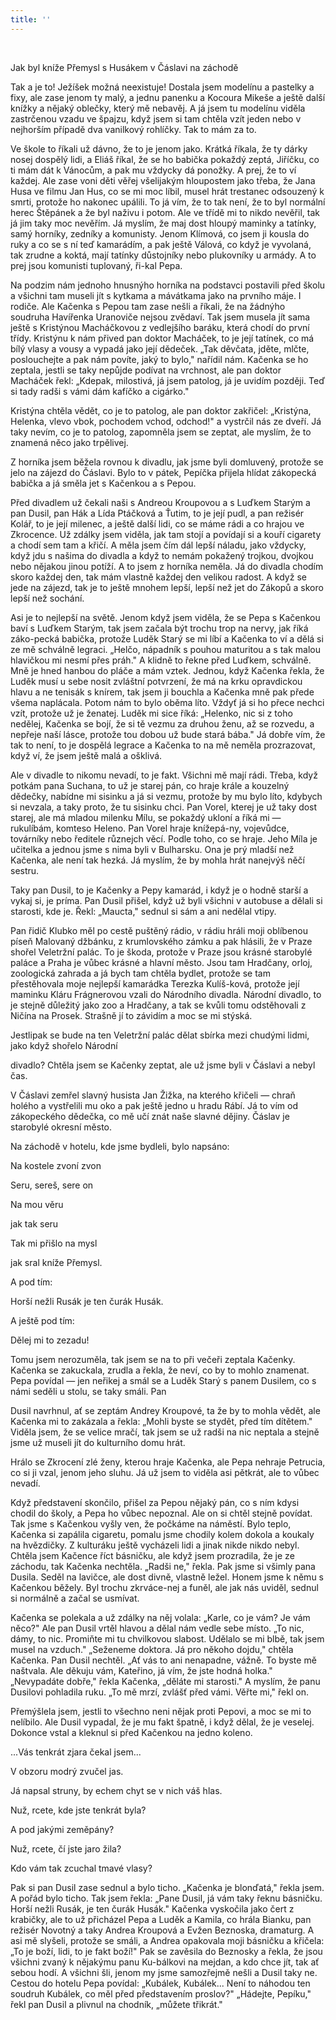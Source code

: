 ```yaml
---
title: ''
---
```


 

Jak byl kníže Přemysl s Husákem v Čáslavi na záchodě 

Tak a je to! Ježíšek možná neexistuje! Dostala jsem modelínu a pastelky a fixy, ale zase jenom ty malý, a jednu panenku a Kocoura Mikeše a ještě další knížky a nějaký oblečky, který mě nebavěj. A já jsem tu modelínu viděla zastrčenou vzadu ve špajzu, když jsem si tam chtěla vzít jeden nebo v nejhorším případě dva vanilkový rohlíčky. Tak to mám za to.

Ve škole to říkali už dávno, že to je jenom jako. Krátká říkala, že ty dárky nosej dospělý lidi, a Eliáš říkal, že se ho babička pokaždý zeptá, Jiříčku, co ti mám dát k Vánocům, a pak mu vždycky dá ponožky. A prej, že to ví každej. Ale zase voni děti věřej všelijakým hloupostem jako třeba, že Jana Husa ve filmu Jan Hus, co se mi moc líbil, musel hrát trestanec odsouzený k smrti, protože ho nakonec upálili. To já vím, že to tak není, že to byl normální herec Štěpánek a že byl naživu i potom. Ale ve třídě mi to nikdo nevěřil, tak já jim taky moc nevěřím. Já myslím, že maj dost hloupý maminky a tatínky, samý horníky, zedníky a komunisty. Jenom Klímová, co jsem ji kousla do ruky a co se s ní teď kamarádím, a pak ještě Válová, co když je vyvolaná, tak zrudne a koktá, mají tatínky důstojníky nebo plukovníky u armády. A to prej jsou komunisti tuplovaný, ři-kal Pepa.

Na podzim nám jednoho hnusnýho horníka na podstavci postavili před školu a všichni tam museli jít s kytkama a mávátkama jako na prvního máje. I rodiče. Ale Kačenka s Pepou tam zase nešli a říkali, že na žádnýho soudruha Havířenka Uranoviče nejsou zvědaví. Tak jsem musela jít sama ještě s Kristýnou Macháčkovou z vedlejšího baráku, která chodí do první třídy. Kristýnu k nám přived pan doktor Macháček, to je její tatínek, co má bílý vlasy a vousy a vypadá jako její dědeček. „Tak děvčata, jděte, mlčte, poslouchejte a pak nám povíte, jaký to bylo," nařídil nám. Kačenka se ho zeptala, jestli se taky nepůjde podívat na vrchnost, ale pan doktor Macháček řekl: „Kdepak, milostivá, já jsem patolog, já je uvidím později. Teď si tady radši s vámi dám kafíčko a cigárko."

Kristýna chtěla vědět, co je to patolog, ale pan doktor zakřičel: „Kristýna, Helenka, vlevo vbok, pochodem vchod, odchod!" a vystrčil nás ze dveří. Já taky nevím, co je to patolog, zapomněla jsem se zeptat, ale myslím, že to znamená něco jako trpělivej.

Z horníka jsem běžela rovnou k divadlu, jak jsme byli domluvený, protože se jelo na zájezd do Čáslavi. Bylo to v pátek, Pepíčka přijela hlídat zákopecká babička a já směla jet s Kačenkou a s Pepou.

Před divadlem už čekali naši s Andreou Kroupovou a s Luďkem Starým a pan Dusil, pan Hák a Lída Ptáčková a Ťutim, to je její pudl, a pan režisér Kolář, to je její milenec, a ještě další lidi, co se máme rádi a co hrajou ve Zkrocence. Už zdálky jsem viděla, jak tam stojí a povídají si a kouří cigarety a chodí sem tam a křičí. A měla jsem čím dál lepší náladu, jako vždycky, když jdu s našima do divadla a když to nemám pokažený trojkou, dvojkou nebo nějakou jinou potíží. A to jsem z horníka neměla. Já do divadla chodím skoro každej den, tak mám vlastně každej den velikou radost. A když se jede na zájezd, tak je to ještě mnohem lepší, lepší než jet do Zákopů a skoro lepší než sochání.

Asi je to nejlepší na světě. Jenom když jsem viděla, že se Pepa s Kačenkou baví s Luďkem Starým, tak jsem začala být trochu trop na nervy, jak říká záko-pecká babička, protože Luděk Starý se mi líbí a Kačenka to ví a dělá si ze mě schválně legraci. „Helčo, nápadník s pouhou maturitou a s tak malou hlavičkou mi nesmí přes práh." A klidně to řekne před Luďkem, schválně. Mně je hned hanbou do pláče a mám vztek. Jednou, když Kačenka řekla, že Luděk musí u sebe nosit zvláštní potvrzení, že má na krku opravdickou hlavu a ne tenisák s knírem, tak jsem ji bouchla a Kačenka mně pak přede všema naplácala. Potom nám to bylo oběma líto. Vždyť já si ho přece nechci vzít, protože už je ženatej. Luděk mi sice říká: „Helenko, nic si z toho nedělej, Kačenka se bojí, že si tě vezmu za druhou ženu, až se rozvedu, a nepřeje naší lásce, protože tou dobou už bude stará bába." Já dobře vím, že tak to není, to je dospělá legrace a Kačenka to na mě neměla prozrazovat, když ví, že jsem ještě malá a ošklivá.

Ale v divadle to nikomu nevadí, to je fakt. Všichni mě mají rádi. Třeba, když potkám pana Suchana, to už je starej pán, co hraje krále a kouzelný dědečky, nabídne mi sisinku a já si vezmu, protože by mu bylo líto, kdybych si nevzala, a taky proto, že tu sisinku chci. Pan Vorel, kterej je už taky dost starej, ale má mladou milenku Mílu, se pokaždý ukloní a říká mi — rukulíbám, komteso Heleno. Pan Vorel hraje knížepá-ny, vojevůdce, továrníky nebo ředitele různejch věcí. Podle toho, co se hraje. Jeho Míla je učitelka a jednou jsme s nima byli v Bulharsku. Ona je prý mladší než Kačenka, ale není tak hezká. Já myslím, že by mohla hrát nanejvýš něčí sestru.

Taky pan Dusil, to je Kačenky a Pepy kamarád, i když je o hodně starší a vykaj si, je príma. Pan Dusil přišel, když už byli všichni v autobuse a dělali si starosti, kde je. Řekl: „Maucta," sednul si sám a ani nedělal vtipy.

Pan řidič Klubko měl po cestě puštěný rádio, v rádiu hráli moji oblíbenou píseň Malovaný džbánku, z krumlovského zámku a pak hlásili, že v Praze shořel Veletržní palác. To je škoda, protože v Praze jsou krásné starobylé paláce a Praha je vůbec krásné a hlavní město. Jsou tam Hradčany, orloj, zoologická zahrada a já bych tam chtěla bydlet, protože se tam přestěhovala moje nejlepší kamarádka Terezka Kulíš-ková, protože její maminku Kláru Frágnerovou vzali do Národního divadla. Národní divadlo, to je stejně důležitý jako zoo a Hradčany, a tak se kvůli tomu odstěhovali z Ničína na Prosek. Strašně jí to závidím a moc se mi stýská.

Jestlipak se bude na ten Veletržní palác dělat sbírka mezi chudými lidmi, jako když shořelo Národní

divadlo? Chtěla jsem se Kačenky zeptat, ale už jsme byli v Čáslavi a nebyl čas.

V Čáslavi zemřel slavný husista Jan Žižka, na kterého křičeli — chraň holého a vystřelili mu oko a pak ještě jedno u hradu Rábí. Já to vím od zákopeckého dědečka, co mě učí znát naše slavné dějiny. Čáslav je starobylé okresní město.

Na záchodě v hotelu, kde jsme bydleli, bylo napsáno:

Na kostele zvoní zvon

Seru, sereš, sere on

Na mou věru

jak tak seru

Tak mi přišlo na mysl

jak sral kníže Přemysl.

A pod tím:

Horší nežli Rusák je ten čurák Husák.

A ještě pod tím:

Dělej mi to zezadu!

Tomu jsem nerozuměla, tak jsem se na to při večeři zeptala Kačenky. Kačenka se zakuckala, zrudla a řekla, že neví, co by to mohlo znamenat. Pepa povídal — jen neřikej a smál se a Luděk Starý s panem Dusilem, co s námi seděli u stolu, se taky smáli. Pan

Dusil navrhnul, ať se zeptám Andrey Kroupové, ta že by to mohla vědět, ale Kačenka mi to zakázala a řekla: „Mohli byste se stydět, před tím dítětem." Viděla jsem, že se velice mračí, tak jsem se už radši na nic neptala a stejně jsme už museli jít do kulturního domu hrát.

Hrálo se Zkrocení zlé ženy, kterou hraje Kačenka, ale Pepa nehraje Petrucia, co si ji vzal, jenom jeho sluhu. Já už jsem to viděla asi pětkrát, ale to vůbec nevadí.

Když představení skončilo, přišel za Pepou nějaký pán, co s ním kdysi chodil do školy, a Pepa ho vůbec nepoznal. Ale on si chtěl stejně povídat. Tak jsme s Kačenkou vyšly ven, že počkáme na náměstí. Bylo teplo, Kačenka si zapálila cigaretu, pomalu jsme chodily kolem dokola a koukaly na hvězdičky. Z kulturáku ještě vycházeli lidi a jinak nikde nikdo nebyl. Chtěla jsem Kačence říct básničku, ale když jsem prozradila, že je ze záchodu, tak Kačenka nechtěla. „Radši ne," řekla. Pak jsme si všimly pana Dusila. Seděl na lavičce, ale dost divně, vlastně ležel. Honem jsme k němu s Kačenkou běžely. Byl trochu zkrváce-nej a funěl, ale jak nás uviděl, sednul si normálně a začal se usmívat.

Kačenka se polekala a už zdálky na něj volala: „Karle, co je vám? Je vám něco?" Ale pan Dusil vrtěl hlavou a dělal nám vedle sebe místo. „To nic, dámy, to nic. Promiňte mi tu chvilkovou slabost. Udělalo se mi blbě, tak jsem musel na vzduch." „Seženeme doktora. Já pro někoho dojdu," chtěla Kačenka. Pan Dusil nechtěl. „Ať vás to ani nenapadne, vážně. To byste mě naštvala. Ale děkuju vám, Kateřino, já vím, že jste hodná holka." „Nevypadáte dobře," řekla Kačenka, „děláte mi starosti." A myslím, že panu Dusilovi pohladila ruku. „To mě mrzí, zvlášť před vámi. Věřte mi," řekl on.

Přemýšlela jsem, jestli to všechno neni nějak proti Pepovi, a moc se mi to nelíbilo. Ale Dusil vypadal, že je mu fakt špatně, i když dělal, že je veselej. Dokonce vstal a kleknul si před Kačenkou na jedno koleno.

...Vás tenkrát zjara čekal jsem...

V obzoru modrý zvučel jas.

Já napsal struny, by echem chyt se v nich váš hlas.

Nuž, rcete, kde jste tenkrát byla?

A pod jakými zeměpány?

Nuž, rcete, čí jste jaro žila?

Kdo vám tak zcuchal tmavé vlasy?

Pak si pan Dusil zase sednul a bylo ticho. „Kačenka je blonďatá," řekla jsem. A pořád bylo ticho. Tak jsem řekla: „Pane Dusil, já vám taky řeknu básničku. Horší nežli Rusák, je ten čurák Husák." Kačenka vyskočila jako čert z krabičky, ale to už přicházel Pepa a Luděk a Kamila, co hrála Bianku, pan režisér Novotný a taky Andrea Kroupová a Evžen Beznoska, dramaturg. A asi mě slyšeli, protože se smáli, a Andrea opakovala moji básničku a křičela: „To je boží, lidi, to je fakt boží!" Pak se zavěsila do Beznosky a řekla, že jsou všichni zvaný k nějakýmu panu Ku-bálkovi na mejdan, a kdo chce jít, tak ať sebou hodí. A všichni šli, jenom my jsme samozřejmě nešli a Dusil taky ne. Cestou do hotelu Pepa povídal: „Kubálek, Kubálek... Není to náhodou ten soudruh Kubálek, co měl před představením proslov?" „Hádejte, Pepíku," řekl pan Dusil a plivnul na chodník, „můžete třikrát."
